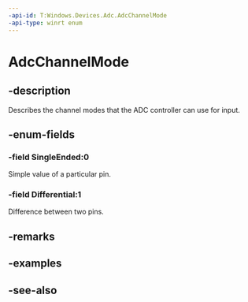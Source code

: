 ```yaml
---
-api-id: T:Windows.Devices.Adc.AdcChannelMode
-api-type: winrt enum
---
```


<!-- Enumeration syntax
public enum Windows.Devices.Adc.AdcChannelMode : int
-->

# AdcChannelMode

## -description
Describes the channel modes that the ADC controller can use for input.

## -enum-fields
### -field SingleEnded:0
Simple value of a particular pin.

### -field Differential:1
Difference between two pins.


## -remarks

## -examples

## -see-also
